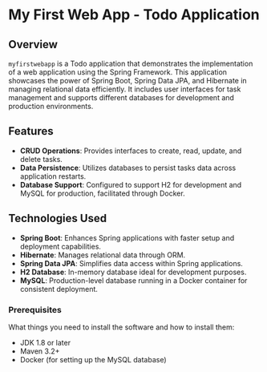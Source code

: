 
# My First Web App - Todo Application

## Overview

`myfirstwebapp` is a Todo application that demonstrates the implementation of a web application using the Spring Framework. This application showcases the power of Spring Boot, Spring Data JPA, and Hibernate in managing relational data efficiently. It includes user interfaces for task management and supports different databases for development and production environments.

## Features

- **CRUD Operations**: Provides interfaces to create, read, update, and delete tasks.
- **Data Persistence**: Utilizes databases to persist tasks data across application restarts.
- **Database Support**: Configured to support H2 for development and MySQL for production, facilitated through Docker.

## Technologies Used

- **Spring Boot**: Enhances Spring applications with faster setup and deployment capabilities.
- **Hibernate**: Manages relational data through ORM.
- **Spring Data JPA**: Simplifies data access within Spring applications.
- **H2 Database**: In-memory database ideal for development purposes.
- **MySQL**: Production-level database running in a Docker container for consistent deployment.

### Prerequisites

What things you need to install the software and how to install them:

- JDK 1.8 or later
- Maven 3.2+
- Docker (for setting up the MySQL database)


